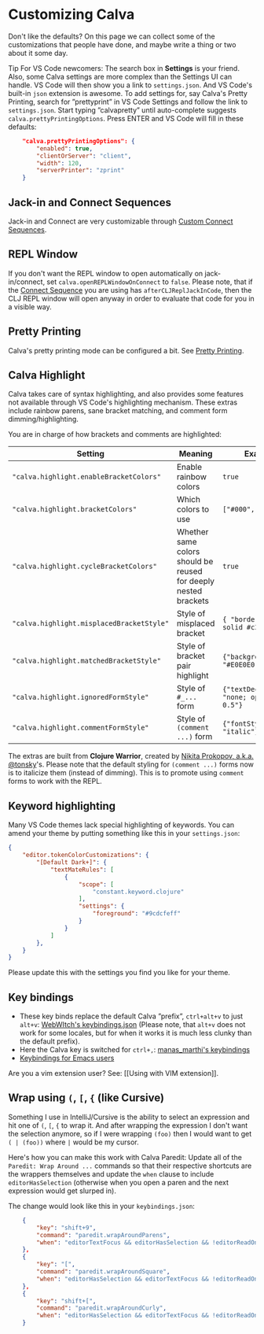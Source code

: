 # Customizing Calva

Don't like the defaults? On this page we can collect some of the customizations that people have done, and maybe write a thing or two about it some day.

Tip For VS Code newcomers: The search box in **Settings** is your friend. Also, some Calva settings are more complex than the Settings UI can handle. VS Code will then show you a link to `settings.json`. And VS Code's built-in `json` extension is awesome. To add settings for, say Calva's Pretty Printing, search for ”prettyprint” in VS Code Settings and follow the link to `settings.json`. Start typing ”calvapretty” until auto-complete suggests `calva.prettyPrintingOptions`. Press ENTER and VS Code will fill in these defaults:

```json
    "calva.prettyPrintingOptions": {
        "enabled": true,
        "clientOrServer": "client",
        "width": 120,
        "serverPrinter": "zprint"
    }
```

## Jack-in and Connect Sequences

Jack-in and Connect are very customizable through [Custom Connect Sequences](connect-sequences.md).

## REPL Window

If you don't want the REPL window to open automatically on jack-in/connect, set `calva.openREPLWindowOnConnect` to `false`. Please note, that if the [Connect Sequence](connect-sequences.md) you are using has `afterCLJReplJackInCode`, then the CLJ REPL window will open anyway in order to evaluate that code for you in a visible way.

## Pretty Printing

Calva's pretty printing mode can be configured a bit. See [Pretty Printing](pprint.md).

## Calva Highlight

Calva takes care of syntax highlighting, and also provides some features not available through VS Code's highlighting mechanism. These extras include rainbow parens, sane bracket matching, and comment form dimming/highlighting.

You are in charge of how brackets and comments are highlighted:

| Setting | Meaning | Example |
| --- | ------- | ------- |
| `"calva.highlight.enableBracketColors"` | Enable rainbow colors |  `true` |
| `"calva.highlight.bracketColors"` | Which colors to use |  `["#000", "#999"]` |
| `"calva.highlight.cycleBracketColors"` | Whether same colors should be reused for deeply nested brackets | `true` |
| `"calva.highlight.misplacedBracketStyle"` | Style of misplaced bracket | `{ "border": "2px solid #c33" }` |
| `"calva.highlight.matchedBracketStyle"` | Style of bracket pair highlight | `{"backgroundColor": "#E0E0E0"}` |
| `"calva.highlight.ignoredFormStyle"` | Style of `#_...` form | `{"textDecoration": "none; opacity: 0.5"}` |
| `"calva.highlight.commentFormStyle"` | Style of `(comment ...)` form | `{"fontStyle": "italic"}` |

The extras are built from **Clojure Warrior**, created by [Nikita Prokopov, a.k.a. @tonsky](https://tonsky.me)'s. Please note that the default styling for `(comment ...)` forms now is to italicize them (instead of dimming). This is to promote using `comment` forms to work with the REPL.

## Keyword highlighting
Many VS Code themes lack special highlighting of keywords. You can amend your theme by putting something like this in your `settings.json`:

```json
{
    "editor.tokenColorCustomizations": {
        "[Default Dark+]": {
            "textMateRules": [
                {
                    "scope": [
                        "constant.keyword.clojure"
                    ],
                    "settings": {
                        "foreground": "#9cdcfeff"
                    }
                }
            ]
        },
    }
}
```

Please update this with the settings you find you like for your theme.

## Key bindings
* These key binds replace the default Calva ”prefix”, `ctrl+alt+v` to just `alt+v`: [WebWItch's keybindings.json](https://gist.github.com/conan/aa38688d7daa50804c8a433215dc6dc9) (Please note, that `alt+v` does not work for some locales, but for when it works it is much less clunky than the default prefix).
* Here the Calva key is switched for `ctrl+,`: [manas_marthi's keybindings](https://gist.github.com/pikeview/317f639091f57c3055681b06f0dc791a)
* [Keybindings for Emacs users](emacs-keybindings.md)

Are you a vim extension user? See: [[Using with VIM extension]].


## Wrap using `(`, `[`, `{` (like Cursive)

Something I use in IntelliJ/Cursive is the ability to select an expression and hit one of `(`, `[`, `{` to wrap it. And after wrapping the expression I don't want the selection anymore, so if I were wrapping `(foo)` then I would want to get `( | (foo))` where `|` would be my cursor.

Here's how you can make this work with Calva Paredit: Update all of the `Paredit: Wrap Around ...` commands so that their respective shortcuts are the wrappers themselves and update the `when` clause to include `editorHasSelection` (otherwise when you open a paren and the next expression would get slurped in).

The change would look like this in your `keybindings.json`: 

```json
    {
        "key": "shift+9",
        "command": "paredit.wrapAroundParens",
        "when": "editorTextFocus && editorHasSelection && !editorReadOnly && editorLangId =~ /clojure|scheme|lisp/ && paredit:keyMap =~ /original|strict/"
    },
    {
        "key": "[",
        "command": "paredit.wrapAroundSquare",
        "when": "editorHasSelection && editorTextFocus && !editorReadOnly && editorLangId =~ /clojure|scheme|lisp/ && paredit:keyMap =~ /original|strict/"
    },
    {
        "key": "shift+[",
        "command": "paredit.wrapAroundCurly",
        "when": "editorHasSelection && editorTextFocus && !editorReadOnly && editorLangId =~ /clojure|scheme|lisp/ && paredit:keyMap =~ /original|strict/"
    }
```
